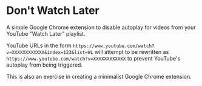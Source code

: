 # Don't Watch Later
A simple Google Chrome extension to disable autoplay for videos from your YouTube "Watch Later" playlist.

YouTube URLs in the form `https://www.youtube.com/watch?v=XXXXXXXXXXXX&index=123&list=WL` will attempt to be rewritten as `https://www.youtube.com/watch?v=XXXXXXXXXXXX` to prevent YouTube's autoplay from being triggered.

This is also an exercise in creating a minimalist Google Chrome extension.
